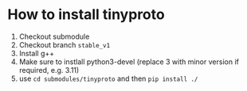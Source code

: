 # How to install tinyproto

1. Checkout submodule
2. Checkout branch `stable_v1`
3. Install g++
4. Make sure to instlall python3-devel (replace 3 with minor version if required, e.g. 3.11)
5. use `cd submodules/tinyproto` and then `pip install ./` 